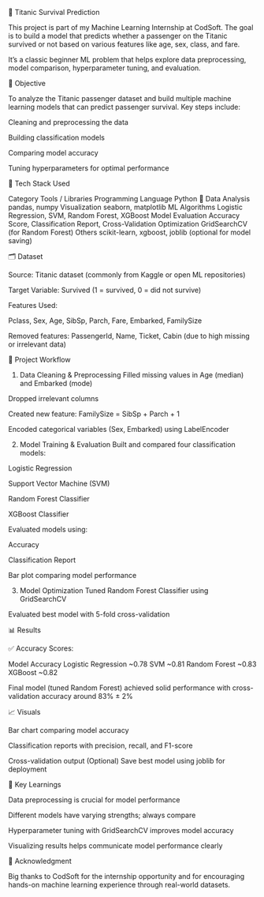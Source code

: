 🚢 Titanic Survival Prediction

This project is part of my Machine Learning Internship at CodSoft. The goal is to build a model that predicts whether a passenger on the Titanic survived or not based on various features like age, sex, class, and fare.

It’s a classic beginner ML problem that helps explore data preprocessing, model comparison, hyperparameter tuning, and evaluation.

🎯 Objective

To analyze the Titanic passenger dataset and build multiple machine learning models that can predict passenger survival.
Key steps include:

Cleaning and preprocessing the data

Building classification models

Comparing model accuracy

Tuning hyperparameters for optimal performance

🧰 Tech Stack Used

Category	Tools / Libraries
Programming Language	Python 🐍
Data Analysis	pandas, numpy
Visualization	seaborn, matplotlib
ML Algorithms	Logistic Regression, SVM, Random Forest, XGBoost
Model Evaluation	Accuracy Score, Classification Report, Cross-Validation
Optimization	GridSearchCV (for Random Forest)
Others	scikit-learn, xgboost, joblib (optional for model saving)

🗂️ Dataset

Source: Titanic dataset (commonly from Kaggle or open ML repositories)

Target Variable: Survived (1 = survived, 0 = did not survive)

Features Used:

Pclass, Sex, Age, SibSp, Parch, Fare, Embarked, FamilySize

Removed features: PassengerId, Name, Ticket, Cabin (due to high missing or irrelevant data)

🧪 Project Workflow

1. Data Cleaning & Preprocessing
Filled missing values in Age (median) and Embarked (mode)

Dropped irrelevant columns

Created new feature: FamilySize = SibSp + Parch + 1

Encoded categorical variables (Sex, Embarked) using LabelEncoder

2. Model Training & Evaluation
Built and compared four classification models:

Logistic Regression

Support Vector Machine (SVM)

Random Forest Classifier

XGBoost Classifier

Evaluated models using:

Accuracy

Classification Report

Bar plot comparing model performance

3. Model Optimization
Tuned Random Forest Classifier using GridSearchCV

Evaluated best model with 5-fold cross-validation

📊 Results

✅ Accuracy Scores:

Model	Accuracy
Logistic Regression	~0.78
SVM	~0.81
Random Forest	~0.83
XGBoost	~0.82

Final model (tuned Random Forest) achieved solid performance with cross-validation accuracy around 83% ± 2%

📈 Visuals

Bar chart comparing model accuracy

Classification reports with precision, recall, and F1-score

Cross-validation output
(Optional) Save best model using joblib for deployment

🧠 Key Learnings

Data preprocessing is crucial for model performance

Different models have varying strengths; always compare

Hyperparameter tuning with GridSearchCV improves model accuracy

Visualizing results helps communicate model performance clearly

🤝 Acknowledgment

Big thanks to CodSoft for the internship opportunity and for encouraging hands-on machine learning experience through real-world datasets.
